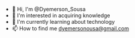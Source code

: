 - 👋 Hi, I'm @Dyemerson_Sousa
- 👀 I'm interested in acquiring knowledge
- 🌱 I'm currently learning about technology
- 📫 How to find me dyemersonousa@gmail.com

<!---
Dysousa2/Dysousa2 is a ✨ special ✨ repository because its `README.md` (this file) appears on your GitHub profile.
You can click the Preview link to take a look at your changes.
--->
